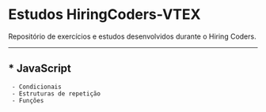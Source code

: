 # Estudos HiringCoders-VTEX

Repositório de exercícios e estudos desenvolvidos durante o Hiring Coders.
<hr>

## * JavaScript
     - Condicionais
     - Estruturas de repetição
     - Funções
